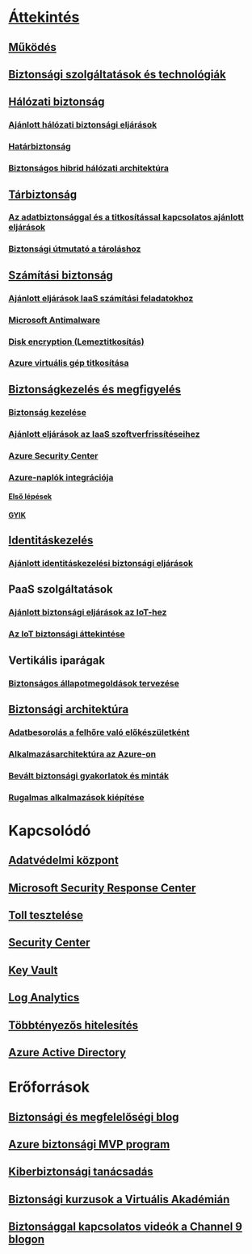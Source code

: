 # [Áttekintés](security-get-started-overview.md)
## [Működés](azure-security-getting-started.md)
## [Biztonsági szolgáltatások és technológiák](azure-security-services-technologies.md)
## [Hálózati biztonság](security-network-overview.md)
### [Ajánlott hálózati biztonsági eljárások](azure-security-network-security-best-practices.md)
### [Határbiztonság](../best-practices-network-security.md?toc=%2fazure%2fsecurity%2ftoc.json)
### [Biztonságos hibrid hálózati architektúra](../guidance/guidance-iaas-ra-secure-vnet-hybrid.md?toc=%2fazure%2fsecurity%2ftoc.json)
## [Tárbiztonság](security-storage-overview.md)
### [Az adatbiztonsággal és a titkosítással kapcsolatos ajánlott eljárások](azure-security-data-encryption-best-practices.md)
### [Biztonsági útmutató a tároláshoz](../storage/storage-security-guide.md?toc=%2fazure%2fsecurity%2ftoc.json)
## [Számítási biztonság](security-virtual-machines-overview.md)
### [Ajánlott eljárások IaaS számítási feladatokhoz ](azure-security-iaas.md)
### [Microsoft Antimalware](azure-security-antimalware.md)
### [Disk encryption (Lemeztitkosítás)](azure-security-disk-encryption.md)
### [Azure virtuális gép titkosítása](../security-center/security-center-disk-encryption.md?toc=%2fazure%2fsecurity%2ftoc.json)
## [Biztonságkezelés és megfigyelés](security-management-and-monitoring-overview.md)
### [Biztonság kezelése](azure-security-management.md)
### [Ajánlott eljárások az IaaS szoftverfrissítéseihez](azure-security-best-practices-software-updates-iaas.md)
### [Azure Security Center](../security-center/security-center-intro.md?toc=%2fazure%2fsecurity%2ftoc.json)
### [Azure-naplók integrációja](security-azure-log-integration-overview.md)
#### [Első lépések](security-azure-log-integration-get-started.md)
#### [GYIK](security-azure-log-integration-faq.md)
## [Identitáskezelés](security-identity-management-overview.md)
### [Ajánlott identitáskezelési biztonsági eljárások](azure-security-identity-management-best-practices.md)
## PaaS szolgáltatások
### [Ajánlott biztonsági eljárások az IoT-hez](azure-security-iot-best-practices.md)
### [Az IoT biztonsági áttekintése](security-internet-of-things-overview.md)
## Vertikális iparágak
### [Biztonságos állapotmegoldások tervezése](security-health-care-solution.md)
## [Biztonsági architektúra](azure-security-architecture-overview.md)
### [Adatbesorolás a felhőre való előkészületként](azure-security-data-classification.md)
### [Alkalmazásarchitektúra az Azure-on](security-application-architecture-on-azure.md)
### [Bevált biztonsági gyakorlatok és minták](security-best-practices-and-patterns.md)
### [Rugalmas alkalmazások kiépítése](../resiliency/resiliency-disaster-recovery-high-availability-azure-applications.md?toc=%2fazure%2fsecurity%2ftoc.json)

# Kapcsolódó
## [Adatvédelmi központ](security-microsoft-trust-center.md)
## [Microsoft Security Response Center](azure-security-response-center.md)
## [Toll tesztelése](azure-security-pen-testing.md)
## [Security Center](../security-center/security-center-intro.md?toc=%2fazure%2fsecurity-center%2ftoc.json)
## [Key Vault](../key-vault/key-vault-whatis.md)
## [Log Analytics](../log-analytics/log-analytics-overview.md)
## [Többtényezős hitelesítés](../multi-factor-authentication/multi-factor-authentication.md)
## [Azure Active Directory](../active-directory/active-directory-whatis.md)

# Erőforrások
## [Biztonsági és megfelelőségi blog](http://blogs.msdn.com/b/azuresecurity/)
## [Azure biztonsági MVP program](azure-security-mvp.md)
## [Kiberbiztonsági tanácsadás](azure-security-cyber-services.md)
## [Biztonsági kurzusok a Virtuális Akadémián](security-microsoft-virtual-academy.md)
## [Biztonsággal kapcsolatos videók a Channel 9 blogon](security-channel-nine.md)


<!--HONumber=Dec16_HO1-->


